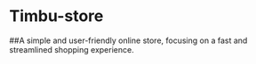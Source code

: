 # Timbu-store
##A simple and user-friendly online store, focusing on a fast and streamlined shopping experience.
